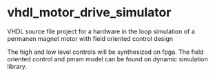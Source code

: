 # vhdl_motor_drive_simulator
VHDL source file project for a hardware in the loop simulation of a permanen magnet motor with field oriented control design

The high and low level controls will be synthesized on fpga.
The field oriented control and pmsm model can be found on dynamic simulation library.
